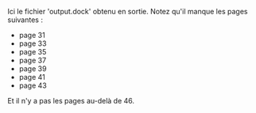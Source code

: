 Ici le fichier 'output.dock' obtenu en sortie.
Notez qu'il manque les pages suivantes :
* page 31
* page 33
* page 35
* page 37
* page 39
* page 41
* page 43

Et il n'y a pas les pages au-delà de 46.
    
